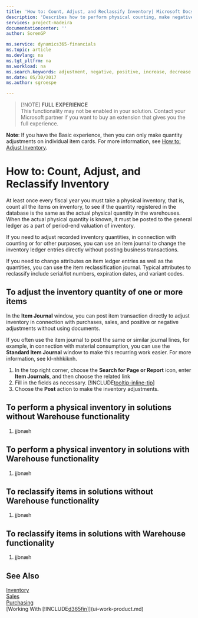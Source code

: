 ```yaml
---
title: 'How to: Count, Adjust, and Reclassify Inventory| Microsoft Docs'
description: 'Describes how to perform physical counting, make negative or positive adjustments of inventory quantities, and how to change information of item entries, such as location, code, dimension, or serial number.'
services: project-madeira
documentationcenter: ''
author: SorenGP

ms.service: dynamics365-financials
ms.topic: article
ms.devlang: na
ms.tgt_pltfrm: na
ms.workload: na
ms.search.keywords: adjustment, negative, positive, increase, decrease
ms.date: 05/30/2017
ms.author: sgroespe

---
```

> [!NOTE] **FULL EXPERIENCE**<BR />
> This functionality may not be enabled in your solution. Contact your Microsoft partner if you want to buy an extension that gives you the full experience.

**Note**: If you have the Basic experience, then you can only make quantity adjustments on individual item cards. For more information, see [How to: Adjust Inventory](inventory-how-adjust-inventory.md).

# How to: Count, Adjust, and Reclassify Inventory
At least once every fiscal year you must take a physical inventory, that is, count all the items on inventory, to see if the quantity registered in the database is the same as the actual physical quantity in the warehouses. When the actual physical quantity is known, it must be posted to the general ledger as a part of period-end valuation of inventory.

If you need to adjust recorded inventory quantities, in connection with counting or for other purposes, you can use an item journal to change the inventory ledger entries directly without posting business transactions.

If you need to change attributes on item ledger entries as well as the quantities, you can use the item reclassification journal. Typical attributes to reclassify include serial/lot numbers, expiration dates, and variant codes.

## To adjust the inventory quantity of one or more items
In the **Item Journal** window, you can post item transaction directly to adjust inventory in connection with purchases, sales, and positive or negative adjustments without using documents.

If you often use the item journal to post the same or similar journal lines, for example, in connection with material consumption, you can use the **Standard Item Journal** window to make this recurring work easier. For more information, see kl-nhhkiknh.

1. In the top right corner, choose the **Search for Page or Report** icon, enter **Item Journals**, and then choose the related link
2. Fill in the fields as necessary. [!INCLUDE[tooltip-inline-tip](includes/tooltip-inline-tip_md.md)]
3. Choose the **Post** action to make the inventory adjustments.

## To perform a physical inventory in solutions without Warehouse functionality
1. jjbnæh

## To perform a physical inventory in solutions with Warehouse functionality
1. jjbnæh

## To reclassify items in solutions without Warehouse functionality
1. jjbnæh

## To reclassify items in solutions with Warehouse functionality
1. jjbnæh

## See Also
[Inventory](inventory-manage-inventory.md)  
[Sales](sales-manage-sales.md)  
[Purchasing](purchasing-manage-purchasing.md)  
[Working With [!INCLUDE[d365fin](includes/d365fin_md.md)]](ui-work-product.md)
